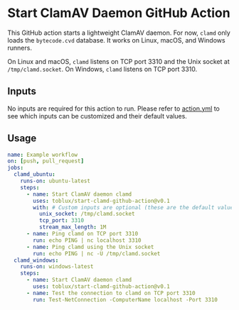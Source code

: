 # Start ClamAV Daemon GitHub Action

This GitHub action starts a lightweight ClamAV daemon. For now, `clamd` only loads the `bytecode.cvd` database. It works on Linux, macOS, and Windows runners.

On Linux and macOS, `clamd` listens on TCP port 3310 and the Unix socket at `/tmp/clamd.socket`. On Windows, `clamd` listens on TCP port 3310.

## Inputs

No inputs are required for this action to run. Please refer to [action.yml](action.yml) to see which inputs can be customized and their default values.

## Usage

```yaml
name: Example workflow
on: [push, pull_request]
jobs:
  clamd_ubuntu:
    runs-on: ubuntu-latest
    steps:
      - name: Start ClamAV daemon clamd
        uses: toblux/start-clamd-github-action@v0.1
        with: # Custom inputs are optional (these are the default values)
          unix_socket: /tmp/clamd.socket
          tcp_port: 3310
          stream_max_length: 1M
      - name: Ping clamd on TCP port 3310
        run: echo PING | nc localhost 3310
      - name: Ping clamd using the Unix socket
        run: echo PING | nc -U /tmp/clamd.socket
  clamd_windows:
    runs-on: windows-latest
    steps:
      - name: Start ClamAV daemon clamd
        uses: toblux/start-clamd-github-action@v0.1
      - name: Test the connection to clamd on TCP port 3310
        run: Test-NetConnection -ComputerName localhost -Port 3310
```
